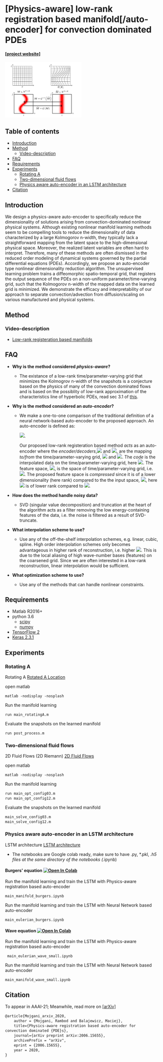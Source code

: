 <!-- Latex generated by https://jsfiddle.net/8ndx694g/ -->

# [Physics-aware] low-rank registration based manifold[/auto-encoder] for convection dominated PDEs

#### [[project website]](https://arxiv.org/abs/2006.15655)
<img src="data/schematic.png" width="250">

## Table of contents
* [Introduction](#introduction)
* [Method](#Method)
    * [Video-description](#Video-description)
* [FAQ](#FAQ)
* [Requirements](#Requirements)
* [Experiments](#Experiments)
    * [Rotating A](#Rotating-A)
    * [Two-dimensional fluid flows](#Two-dimensional-fluid-flows)
    * [Physics aware auto-encoder in an LSTM architecture](#Physics-aware-auto-encoder-in-an-LSTM-architecture)
* [Citation](#citation)

## Introduction
We design a physics-aware auto-encoder to specifically reduce the dimensionality of solutions arising from convection-dominated nonlinear physical systems. Although existing nonlinear manifold learning methods seem to be compelling tools to reduce the dimensionality of data characterized by a large Kolmogorov n-width, they typically lack a straightforward mapping from the latent space to the high-dimensional physical space. Moreover, the realized latent variables are often hard to interpret. Therefore, many of these methods are often dismissed in the reduced order modeling of dynamical systems governed by the partial differential equations (PDEs). Accordingly, we propose an auto-encoder type nonlinear dimensionality reduction algorithm. The unsupervised learning problem trains a diffeomorphic spatio-temporal grid, that registers the output sequence of the PDEs on a non-uniform parameter/time-varying grid, such that the Kolmogorov n-width of the mapped data on the learned grid is minimized. We demonstrate the efficacy and interpretability of our approach to separate convection/advection from diffusion/scaling on various manufactured and physical systems.

## Method

### Video-description 
- [Low-rank registeration based manifolds](https://youtu.be/fDYPAj9WAbk)

## FAQ

- **Why is the method considered *physics-aware*?**
	- The existance of a low-rank time/parameter-varying grid that minimizes the Kolmogrov n-width of the snapshots is a conjecture based on the physics of many of the convection dominated flows and is based on the possiblity of low-rank approximation of the characteristics line of hyperbolic PDEs, read sec 3.1 of [this](https://arxiv.org/abs/1701.04343).
	
- **Why is the method considered an *auto-encoder*?**
	- We make a one-to-one comparison of the traditional definition of a neural network-based auto-encoder to the proposed approach. An auto-encoder is defined as:
	
        <img src="https://render.githubusercontent.com/render/math?math=%5Cbegin%7Barray%7D%7Bl%7D%20%5Cphi%3A%20%5Cmathcal%7BX%7D%20%5Crightarrow%20%5Cmathcal%7BF%7D%5C%5C%20%5C%20%5Cpsi%3A%20%5Cmathcal%7BF%7D%20%5Crightarrow%20%5Cmathcal%7BX%7D%5C%5C%0A%5C%20%5Cphi%2C%20%5Cpsi%3D%5Cunderset%7B%5Cphi%2C%20%5Cpsi%7D%7B%5Carg%20%5Cmin%20%7D%7CX-(%5Cpsi%20%5Ccirc%20%5Cphi)%20X%7C%5E%7B2%7D%20%5Cend%7Barray%7D">.

        Our proposed low-rank registeration based method *acts* as an auto-encoder where the *encoder/decoders*,<img src="https://render.githubusercontent.com/render/math?math=%5Cphi"> and <img src="https://render.githubusercontent.com/render/math?math=%5Cpsi">, are the mapping *to/from* the time/parameter-varying grid, <img src="https://render.githubusercontent.com/render/math?math=%5Cmathcal%7BG%7D"> and <img src="https://render.githubusercontent.com/render/math?math=%5Cmathcal%7BG%7D%5E%7B-1%7D">. The *code* is the interpolated data on the time/parameter-varying grid, here <img src="https://render.githubusercontent.com/render/math?math=%5Cwidetilde%7BM%7D">. The feature space, <img src="https://render.githubusercontent.com/render/math?math=%5Cmathcal%7BF%7D">, is the space of time/parameter-varying grid, i.e. <img src="https://render.githubusercontent.com/render/math?math=X%2BU_xV_x">. The proposed feature space is *compressed* since it is of a lower dimensionality (here rank) compared to the the input space, <img src="https://render.githubusercontent.com/render/math?math=%5Cmathcal%7BX%7D">, here <img src="https://render.githubusercontent.com/render/math?math=%5Cwidetilde%7BM%7D"> is of lower rank compared to <img src="https://render.githubusercontent.com/render/math?math=M">.
	
- **How does the method handle noisy data?**
	- SVD (singular value decomposition) and truncation at the heart of the algorithm acts as a filter removing the low energy-containing features of the data, i.e. the noise is filtered as a result of SVD-truncate.

- **What interpolation scheme to use?**
	- Use any of the off-the-shelf interpolation schemes, e.g. linear, cubic, spline. High order interpolation schemes only becomes advantageous in higher rank of reconstruction, i.e. higher <img src="https://render.githubusercontent.com/render/math?math=k_r">. This is due to the local aliasing of high wave-number bases (features) on the coarsened grid. Since we are often interested in a low-rank reconstruction, linear interpolation would be sufficient.

- **What optimization scheme to use?**
	- Use any of the methods that can handle nonlinear constraints.
	
## Requirements
- Matlab R2016+
- python 3.6
	- [scipy](https://pypi.org/project/scipy/)
	- [numpy](https://pypi.org/project/numpy/)
- [TensorFlow 2](https://www.tensorflow.org/install)
- [Keras 2.3.1](https://pypi.org/project/Keras/)

## Experiments
### Rotating A
Rotating A [Rotated A Location](./Experiments/rotatedA) 

open matlab
```
matlab -nodisplay -nosplash
```

Run the manifold learning
```
run main_rotatingA.m
```

Evaluate the snapshots on the learned manifold
```
run post_process.m
```

### Two-dimensional fluid flows
2D Fluid Flows (2D Riemann) [2D Fluid Flows](./Experiments/2DRiemann) 

open matlab
```
matlab -nodisplay -nosplash
```

Run the manifold learning
```
run main_opt_config03.m
run main_opt_config12.m
```
Evaluate the snapshots on the learned manifold
```
main_solve_config03.m
main_solve_config12.m
```


### Physics aware auto-encoder in an LSTM architecture
LSTM architecture [LSTM architecture](./Experiments/LSTM) 
* The notebooks are Google colab ready, make sure to have .py, *.pkl, *.h5 files at the same directory of the notebooks (*.ipynb)

#### Burgers' equation [![Open In Colab](https://colab.research.google.com/assets/colab-badge.svg)](./Experiments/LSTM/Burgers/main_manifold_burgers.ipynb)

Run the manifold learning and train the LSTM with Physics-aware registration based auto-encoder
```
main_manifold_burgers.ipynb
```

Run the manifold learning and train the LSTM with Neural Network based auto-encoder
```
main_eulerian_burgers.ipynb
```

#### Wave equation [![Open In Colab](https://colab.research.google.com/assets/colab-badge.svg)](./Experiments/LSTM/Wave/main_manifold_wave_small.ipynb)

Run the manifold learning and train the LSTM with Physics-aware registration based auto-encoder
```
 main_eulerian_wave_small.ipynb
```

Run the manifold learning and train the LSTM with Neural Network based auto-encoder
```
main_manifold_wave_small.ipynb
```


## Citation
To appear in AAAI-21; Meanwhile, read more on [[arXiv]](https://arxiv.org/abs/2006.15655)
```
@article{Mojgani_arxiv_2020,
	author = {Mojgani, Rambod and Balajewicz, Maciej},
	title={Physics-aware registration based auto-encoder for convection dominated {PDE}s},
	journal={arXiv preprint arXiv:2006.15655},
	archivePrefix = "arXiv",
	eprint = {2006.15655},
	year = 2020,
}
```
